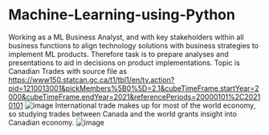 # Machine-Learning-using-Python
Working as a ML Business Analyst, and with key stakeholders within all business functions to align technology solutions with business strategies to implement ML products.
Therefore task is to prepare analyses and presentations to aid in decisions on product implementations. 
Topic is Canadian Trades with source file as https://www150.statcan.gc.ca/t1/tbl1/en/tv.action?pid=1210013001&pickMembers%5B0%5D=2.1&cubeTimeFrame.startYear=2000&cubeTimeFrame.endYear=2021&referencePeriods=20000101%2C20210101
![image](https://user-images.githubusercontent.com/93677173/165622608-806048e4-c5c9-419c-9c45-0058e8fc6f35.png)
International trade makes up for most of the world economy, so studying trades between Canada and the world grants insight into Canadian economy.
![image](https://user-images.githubusercontent.com/93677173/165622634-3cb20872-9ee7-49b4-9ed7-919d10c48c55.png)

